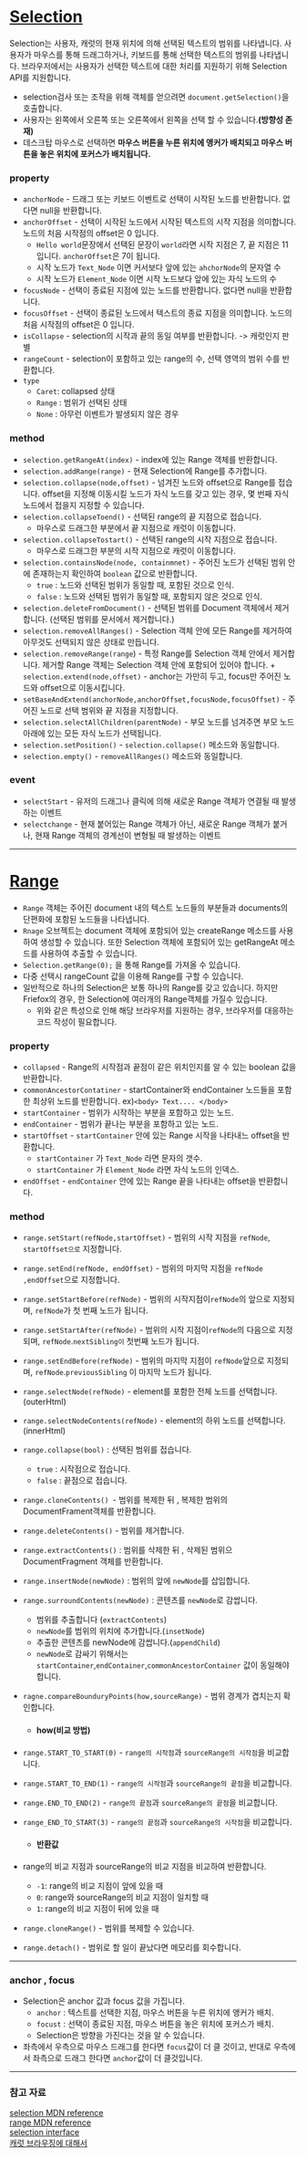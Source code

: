 # [Selection](https://developer.mozilla.org/ko/docs/Web/API/Selection)

Selection는 사용자, 캐럿의 현재 위치에 의해 선택된 텍스트의 범위를 나타냅니다.
사용자가 마우스를 통해 드래그하거나, 키보드를 통해 선택한 텍스트의 범위를 나타냅니다.
브라우저에서는 사용자가 선택한 텍스트에 대한 처리를 지원하기 위해 Selection API를 지원합니다.

+ selection검사 또는 조작을 위해 객체를 얻으려면 ```document.getSelection()```을 호출합니다.
+ 사용자는 왼쪽에서 오른쪽 또는 오른쪽에서 왼쪽을 선택 할 수 있습니다.<strong>(방향성 존재)</strong>
+ 데스크탑 마우스로 선택하면 <strong>마우스 버튼을 누른 위치에 앵커가 배치되고 마우스 버튼을 놓은 위치에 포커스가 배치됩니다.</strong>

### property
+ ```anchorNode``` - 드래그 또는 키보드 이벤트로 선택이 시작된 노드를 반환합니다.
없다면 null을 반환합니다.
+ ```anchorOffset``` - 선택이 시작된 노드에서 시작된 텍스트의 시작 지점을 의미합니다.
노드의 처음 시작점의 offset은 0 입니다.
    - ```Hello world```문장에서 선택된 문장이 ```world```라면 시작 지점은 7, 끝 지점은 11 입니다. `anchorOffset`은 7이 됩니다.
    - 시작 노드가 ```Text_Node``` 이면 커서보다 앞에 있는 ```ahchorNode```의 문자열 수
    - 시작 노드가 ```Element_Node``` 이면 시작 노드보다 앞에 있는 자식 노드의 수
+ ```focusNode``` - 선택이 종료된 지점에 있는 노드를 반환합니다. 없다면 null을 반환합니다.
+ ```focusOffset``` - 선택이 종료된 노드에서 텍스트의 종료 지점을 의미합니다. 노드의 처음 시작점의 offset은 0 입니다.
+ ```isCollapse``` - selection의 시작과 끝의 동일 여부를 반환합니다. -> 캐럿인지 판별
+ ```rangeCount``` - selection이 포함하고 있는 range의 수, 선택 영역의 범위 수를 반환합니다.
+ ```type```
    - ```Caret```: collapsed 상태 
    - ```Range``` : 범위가 선택된 상태
    - ```None``` : 아무런 이벤트가 발생되지 않은 경우

### method
+ ```selection.getRangeAt(index)``` - index에 있는 Range 객체를 반환합니다.
+ ```selection.addRange(range)``` - 현재 Selection에 Range를 추가합니다.
+ ```selection.collapse(node,offset)``` - 넘겨진 노드와 offset으로 Range를 접습니다.
offset을 지정해 이동시킬 노드가 자식 노드를 갖고 있는 경우, 몇 번째 자식 노드에서 접을지 지정할 수 있습니다.
+ ```selection.collapseToend()``` - 선택된 range의 끝 지점으로 접습니다.
    - 마우스로 드래그한 부분에서 끝 지점으로 캐럿이 이동합니다.
+ ```selection.collapseTostart()``` - 선택된 range의 시작 지점으로 접습니다.
    - 마우스로 드래그한 부분의 시작 지점으로 캐럿이 이동합니다.
+ ```selection.containsNode(node, containmnet)``` - 주어진 노드가 선택된 범위 안에 존재하는지 확인하여 ```boolean``` 값으로 반환합니다.
    - ```true``` : 노드와 선택된 범위가 동일할 때, 포함된 것으로 인식.
    - ```false``` : 노드와 선택된 범위가 동일할 때, 포함되지 않은 것으로 인식.
+ ```selection.deleteFromDocument()``` - 선택된 범위를 Document 객체에서 제거합니다. 
(선택된 범위를 문서에서 제거합니다.)
+ ```selection.removeAllRanges()``` - Selection 객체 안에 모든 Range를 제거하여 아무것도 선택되지 않은 상태로 만듭니다.
+ ```selection.removeRange(range```) - 특정 Range를 Selection 객체 안에서 제거합니다.
제거할 Range 객체는 Selection 객체 안에 포함되어 있어야 합니다.
+``` selection.extend(node,offset)``` - anchor는 가만히 두고, focus만 주어진 노드와 offset으로 이동시킵니다.
+ ```setBaseAndExtend(anchorNode,anchorOffset,focusNode,focusOffset)``` - 주어진 노드로 선택 범위와 끝 지점을 지정합니다.
+ ```selection.selectAllChildren(parentNode)``` - 부모 노드를 넘겨주면 부모 노드 아래에 있는 모든 자식 노드가 선택됩니다.
+ ```selection.setPosition()``` - ```selection.collapse()``` 메소드와 동일합니다.
+ ```selection.empty()``` - ```removeAllRanges()``` 메소드와 동일합니다.

### event
+ ```selectStart``` - 유저의 드래그나 클릭에 의해 새로운 Range 객체가 연결될 때 발생하는 이벤트
+ ```selectchange``` - 현재 붙어있는 Range 객체가 아닌, 새로운 Range 객체가 붙거나, 현재 Range 객체의 경계선이 변형될 때 발생하는 이벤트

- - - - -


# [Range](https://developer.mozilla.org/ko/docs/Web/API/Range)
+ ```Range``` 객체는 주어진 document 내의 텍스트 노드들의 부분들과 documents의 단편화에 포함된 노드들을 나타냅니다.
+ ```Rnage``` 오브젝트는 document 객체에 포함되어 있는 createRange 메소드를 사용하여 생성할 수 있습니다. 또한 Selection 객체에 포함되어 있는 getRangeAt 메소드를 사용하여 추출할 수 있습니다.
+ ```Selection.getRange(0);``` 을 통해 Range를 가져올 수 있습니다.
+ 다중 선택시 rangeCount 값을 이용해 Range를 구할 수 있습니다.
+ 일반적으로 하나의 Selection은 보통 하나의 Range를 갖고 있습니다. 하지만 Friefox의 경우, 한 Selection에 여러개의 Range객체를 가질수 있습니다.
    - 위와 같은 특성으로 인해 해당 브라우저를 지원하는 경우, 브라우저를 대응하는 코드 작성이 필요합니다.

### property
+ ```collapsed``` - Range의 시작점과 끝점이 같은 위치인지를 알 수 있는 boolean 값을 반환합니다.
+ ```commonAncestorContatiner``` - startContainer와 endContainer 노드들을 포함한 최상위 노드를 반환합니다.
ex)```<body> Text.... </body>```
+ ```startContainer``` - 범위가 시작하는 부분을 포함하고 있는 노드.
+ ```endContainer``` - 범위가 끝나는 부분을 포함하고 있는 노드.
+ ```startOffset``` - ```startContainer``` 안에 있는 Range 시작을 나타내느 offset을 반환합니다.
    - ```startContainer``` 가 `Text_Node` 라면 문자의 갯수.
    - ```startContainer``` 가 `Element_Node` 라면 자식 노드의 인덱스.
+ ```endOffset``` - ```endContainer``` 안에 있는 Range 끝을 나타내는 offset을 반환합니다.

### method
+ ```range.setStart(refNode,startOffset)``` - 범위의 시작 지점을 ```refNode```, ```startOffset으로``` 지정합니다.
+ ```range.setEnd(refNode, endOffset)``` - 범위의 마지막 지점을 ```refNode``` ```,endOffset```으로 지정합니다.
+ ```range.setStartBefore(refNode)``` - 범위의 시작지점이```refNode```의 앞으로 지정되며, ```refNode```가 첫 번째 노드가 됩니다.
+ ```range.setStartAfter(refNode)``` - 범위의 시작 지점이```refNode```의 다음으로 지정되며, ```refNode```.```nextSibling이``` 첫번째 노드가 됩니다.
+ ```range.setEndBefore(refNode)``` - 범위의 마지막 지점이 ```refNode```앞으로 지정되며, ```refNode```.```previousSibling``` 이 마지막 노드가 됩니다.
+ ```range.selectNode(refNode)``` - element를 포함한 전체 노드를 선택합니다.(outerHtml)
+ ```range.selectNodeContents(refNode)``` - element의 하위 노드를 선택합니다.(innerHtml)
+ ```range.collapse(bool)``` : 선택된 범위를 접습니다.
    - ```true``` : 시작점으로 접습니다.
    - ```false``` : 끝점으로 접습니다.
+ ```range.cloneContents() ```- 범위를 복제한 뒤 , 복제한 범위의 DocumentFrament객체를 반환합니다.
+ ```range.deleteContents()``` - 범위를 제거합니다.
+ ```range.extractContents()``` : 범위를 삭제한 뒤 , 삭제된 범위으 DocumentFragment 객체를 반환합니다.
+ ```range.insertNode(newNode)``` : 범위의 앞에 ```newNode```를 삽입합니다.
+ ```range.surroundContents(newNode)``` : 콘텐츠를 ```newNode```로 감쌉니다.
    - 범위를 추출합니다 (```extractContents```)
    - ```newNode```를 범위의 위치에 추가합니다.(```insetNode```)
    - 추출한 콘텐츠를 newNode에 감쌉니다.(```appendChild```)
    - ```newNode```로 감싸기 위해서는 ```startContainer```,```endContainer```,```commonAncestorContainer``` 값이 동일해야합니다.
+ ```ragne.compareBounduryPoints(how,sourceRange)``` - 범위 경계가 겹치는지 확인합니다.

    + #### how(비교 방법)
+ ```range.START_TO_START(0)``` - ```range의 시작점```과 ```sourceRange의 시작점```을 비교합니다.
+ ```range.START_TO_END(1)``` - ```range의 시작점```과 ```sourceRange의 끝점```을 비교합니다.
+ ```range.END_TO_END(2)``` - ```range의 끝점```과 ```sourceRange의 끝점```을 비교합니다.
+ ```range_END_TO_START(3)``` - ```range의 끝점```과 ```sourceRange의 시작점```을 비교합니다.

    + #### 반환값 
+ range의 비교 지점과 sourceRange의 비교 지점을 비교하여 반환합니다.
    - ```-1```: range의 비교 지점이 앞에 있을 때
    - ```0```: range와 sourceRange의 비교 지점이 일치할 때
    - ```1```: range의 비교 지점이 뒤에 있을 때
+ ```range.cloneRange()``` - 범위를 복제할 수 있습니다.
+ ```range.detach()``` - 범위로 할 일이 끝났다면 메모리를 회수합니다.
- - - - -

### anchor , focus
+ Selection은 anchor 값과 focus 값을 가집니다.
    - `anchor` : 텍스트를 선택한 지점, 마우스 버튼을 누른 위치에 앵커가 배치.
    - `focust` : 선택이 종료된 지점, 마우스 버튼을 놓은 위치에 포커스가 배치.
    - Selection은 방향을 가진다는 것을 알 수 있습니다.
+ 좌측에서 우측으로 마우스 드래그를 한다면 ```focus```값이 더 클 것이고, 반대로 우측에서 좌측으로 드래그 한다면 ```anchor```값이 더 클것입니다.

- - - - -
### 참고 자료
[selection MDN reference](https://developer.mozilla.org/ko/docs/Web/API/Selection)</br>
[range MDN reference](https://developer.mozilla.org/ko/docs/Web/API/Range)</br>
[selection interface](https://w3c.github.io/selection-api/#selection-interface)</br>
[캐럿 브라우징에 대해서](https://zkim0115.tistory.com/1983)<br/>